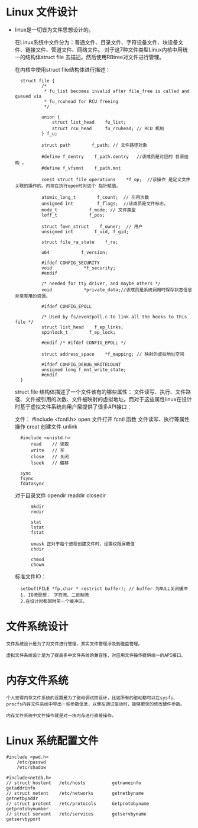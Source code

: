 # Linux 文件设计

- linux是一切皆为文件思想设计的。

    在Linux系统中文件分为：普通文件、目录文件、字符设备文件、块设备文件、链接文件、管道文件、网络文件。
    对于这7种文件类型Linux内核中用统一的结构体struct file 去描述。然后使用RBtree对文件进行管理。

    在内核中使用struct file结构体进行描述：
        
        struct file {
                /*
                 * fu_list becomes invalid after file_free is called and queued via
                 * fu_rcuhead for RCU freeing
                 */
                
                union {
                    struct list_head    fu_list;
                    struct rcu_head     fu_rcuhead; // RCU 机制
                } f_u;
                
                struct path        f_path; // 文件路径对象
                
                #define f_dentry    f_path.dentry   //该成员是对应的 目录结构 。
                #define f_vfsmnt    f_path.mnt      
                
                const struct file_operations    *f_op;  //该操作 是定义文件关联的操作的。内核在执行open时对这个 指针赋值。
                
                atomic_long_t        f_count;  // 引用次数
                unsigned int         f_flags;  //该成员是文件标志。 
                mode_t            f_mode; // 文件类型    
                loff_t            f_pos;
                
                struct fown_struct    f_owner;  // 用户
                unsigned int        f_uid, f_gid;
                
                struct file_ra_state    f_ra;

                u64            f_version;
                
                #ifdef CONFIG_SECURITY
                void            *f_security;
                #endif
                
                /* needed for tty driver, and maybe others */
                void            *private_data;//该成员是系统调用时保存状态信息非常有用的资源。

                #ifdef CONFIG_EPOLL
                
                /* Used by fs/eventpoll.c to link all the hooks to this file */
                struct list_head    f_ep_links;
                spinlock_t        f_ep_lock;
                
                #endif /* #ifdef CONFIG_EPOLL */
                
                struct address_space    *f_mapping; // 映射的虚拟地址空间
                
                #ifdef CONFIG_DEBUG_WRITECOUNT
                unsigned long f_mnt_write_state;
                #endif
        }

    struct file 结构体描述了一个文件该有的哪些属性： 文件读写、执行、文件路径、文件被引用的次数、文件被映射的虚拟地址。而对于这些属性linux在设计时基于虚拟文件系统向用户层提供了很多API接口：

    文件：
        #include <fcntl.h>
            open    文件打开
            fcntl 函数 文件读写、执行等属性 操作
            creat 创建文件
            unlink
        
        #include <unistd.h>
            read    // 读取
            write   // 写
            close   // 关闭
            lseek   // 偏移

        sync
        fsync
        fdatasync

    对于目录文件
            opendir
            readdir
            closedir

            mkdir
            rmdir
            
            stat
            lstat
            fstat

            umask 正对于每个进程创建文件时，设置权限屏蔽值
            chdir

            chmod
            chown
    
    标准文件IO： 
        
        setbuf(FILE *fp,char * restrict buffer); // buffer 为NULL关闭缓冲
        1. IO流思想： 字符流、二进制流
        2.在设计时都回附带一个缓冲区。

# 文件系统设计

    文件系统设计是为了对文件进行管理，其实文件管理涉及到磁盘管理。

    虚拟文件系统设计是为了提高多中文件系统的兼容性，对应用文件操作提供统一的API接口。

# 内存文件系统

    个人觉得内存文件系统的设置是为了驱动调试而设计，比如所有的驱动都可以在sysfs、procfs内存文件系统中导出一些参数信息，以便在调试驱动时，能够更快的修改硬件参数。

    内存文件系统中文件操作就是对一块内存进行直接操作。

# Linux 系统配置文件
   
    #include <pwd.h>
        /etc/passwd 
        /etc/shadow

    #include<netdb.h>
    // struct hostent   /etc/hosts          getnameinfo         getaddrinfo
    // struct netent    /etc/networks       getnetbyname        getnetbyaddr
    // struct protent   /etc/protocols      Getprotobyname      getprotobynumber
    // struct servent   /etc/services       getservbyname       getservbyport
     